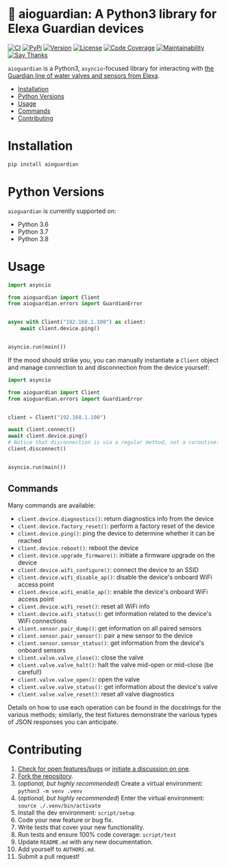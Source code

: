 # 🚰 aioguardian: A Python3 library for Elexa Guardian devices

[![CI](https://github.com/bachya/aioguardian/workflows/CI/badge.svg)](https://github.com/bachya/aioguardian/actions)
[![PyPi](https://img.shields.io/pypi/v/aioguardian.svg)](https://pypi.python.org/pypi/aioguardian)
[![Version](https://img.shields.io/pypi/pyversions/aioguardian.svg)](https://pypi.python.org/pypi/aioguardian)
[![License](https://img.shields.io/pypi/l/aioguardian.svg)](https://github.com/bachya/aioguardian/blob/master/LICENSE)
[![Code Coverage](https://codecov.io/gh/bachya/aioguardian/branch/master/graph/badge.svg)](https://codecov.io/gh/bachya/aioguardian)
[![Maintainability](https://api.codeclimate.com/v1/badges/a03c9e96f19a3dc37f98/maintainability)](https://codeclimate.com/github/bachya/aioguardian/maintainability)
[![Say Thanks](https://img.shields.io/badge/SayThanks-!-1EAEDB.svg)](https://saythanks.io/to/bachya)

`aioguardian` is a Python3, `asyncio`-focused library for interacting with
[the Guardian line of water valves and sensors from Elexa](http://getguardian.com).

- [Installation](#installation)
- [Python Versions](#python-versions)
- [Usage](#usage)
- [Commands](#commands)
- [Contributing](#contributing)

# Installation

```python
pip install aioguardian
```

# Python Versions

`aioguardian` is currently supported on:

* Python 3.6
* Python 3.7
* Python 3.8 

# Usage

```python
import asyncio

from aioguardian import Client
from aioguardian.errors import GuardianError


async with Client("192.168.1.100") as client:
    await client.device.ping()


asyncio.run(main())
```

If the mood should strike you, you can manually instantiate a `Client` object and manage
connection to and disconnection from the device yourself:

```python
import asyncio

from aioguardian import Client
from aioguardian.errors import GuardianError


client = Client("192.168.1.100")

await client.connect()
await client.device.ping()
# Notice that disconnection is via a regular method, not a coroutine:
client.disconnect()


asyncio.run(main())
```
## Commands

Many commands are available:

* `client.device.diagnostics()`: return diagnostics info from the device
* `client.device.factory_reset()`: perform a factory reset of the device
* `client.device.ping()`: ping the device to determine whether it can be reached
* `client.device.reboot()`: reboot the device
* `client.device.upgrade_firmware()`: initiate a firmware upgrade on the device
* `client.device.wifi_configure()`: connect the device to an SSID
* `client.device.wifi_disable_ap()`: disable the device's onboard WiFi access point
* `client.device.wifi_enable_ap()`: enable the device's onboard WiFi access point
* `client.device.wifi_reset()`: reset all WiFi info
* `client.device.wifi_status()`: get information related to the device's WiFi connections
* `client.sensor.pair_dump()`: get information on all paired sensors
* `client.sensor.pair_sensor()`: pair a new sensor to the device
* `client.sensor.sensor_status()`: get information from the device's onboard sensors
* `client.valve.valve_close()`: close the valve
* `client.valve.valve_halt()`: halt the valve mid-open or mid-close (be careful!)
* `client.valve.valve_open()`: open the valve
* `client.valve.valve_status()`: get information about the device's valve
* `client.valve.valve_reset()`: reset all valve diagnostics

Details on how to use each operation can be found in the docstrings for the various
methods; similarly, the test fixtures demonstrate the various types of JSON responses
you can anticipate.

# Contributing

1. [Check for open features/bugs](https://github.com/bachya/aioguardian/issues)
  or [initiate a discussion on one](https://github.com/bachya/aioguardian/issues/new).
2. [Fork the repository](https://github.com/bachya/aioguardian/fork).
3. (_optional, but highly recommended_) Create a virtual environment: `python3 -m venv .venv`
4. (_optional, but highly recommended_) Enter the virtual environment: `source ./.venv/bin/activate`
5. Install the dev environment: `script/setup`
6. Code your new feature or bug fix.
7. Write tests that cover your new functionality.
8. Run tests and ensure 100% code coverage: `script/test`
9. Update `README.md` with any new documentation.
10. Add yourself to `AUTHORS.md`.
11. Submit a pull request!

